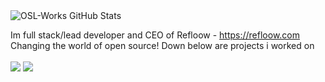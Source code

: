 <img align= "center" alt="OSL-Works GitHub Stats" src="https://github-readme-stats.vercel.app/api?username=Refloow&show_icons=true&hide_border=true&hide=stars,prs,issues&count_private=true" />

Im full stack/lead developer and CEO of Refloow - https://refloow.com <br>
Changing the world of open source! Down below are projects i worked on
<br>
<br>
<a href="https://github.com/OSL-Works"><img src="https://gh-card.dev/repos/OSL-Works/SourceBox.svg"></a>
<a href="https://github.com/SteamTrade-services"><img src="https://gh-card.dev/repos/SteamTrade-services/SteamTrade.services.svg"></a>
